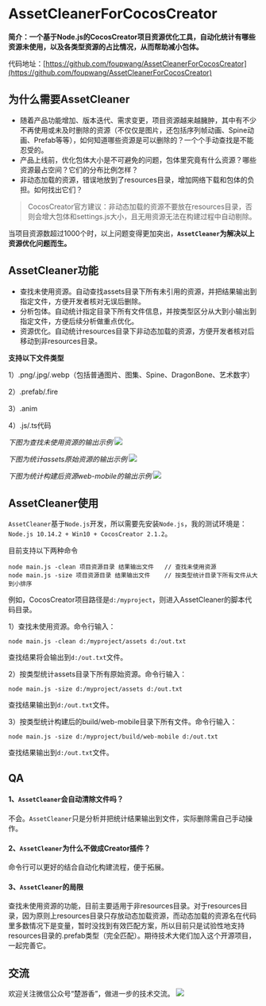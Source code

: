 # AssetCleanerForCocosCreator
**简介：一个基于Node.js的CocosCreator项目资源优化工具，自动化统计有哪些资源未使用，以及各类型资源的占比情况，从而帮助减小包体。**

代码地址：[https://github.com/foupwang/AssetCleanerForCocosCreator](https://github.com/foupwang/AssetCleanerForCocosCreator)

## 为什么需要AssetCleaner
- 随着产品功能增加、版本迭代、需求变更，项目资源越来越臃肿，其中有不少不再使用或未及时删除的资源（不仅仅是图片，还包括序列帧动画、Spine动画、Prefab等等），如何知道哪些资源是可以删除的？一个个手动查找是不能忍受的。
- 产品上线前，优化包体大小是不可避免的问题，包体里究竟有什么资源？哪些资源最占空间？它们的分布比例怎样？
- 非动态加载的资源，错误地放到了resources目录，增加网络下载和包体的负担。如何找出它们？
> CocosCreator官方建议：非动态加载的资源不要放在resources目录，否则会增大包体和settings.js大小，且无用资源无法在构建过程中自动剔除。

当项目资源数超过1000个时，以上问题变得更加突出，**`AssetCleaner`为解决以上资源优化问题而生。**
## AssetCleaner功能
- 查找未使用资源。自动查找assets目录下所有未引用的资源，并把结果输出到指定文件，方便开发者核对无误后删除。
- 分析包体。自动统计指定目录下所有文件信息，并按类型区分从大到小输出到指定文件，方便后续分析做重点优化。
- 资源优化。自动统计resources目录下非动态加载的资源，方便开发者核对后移动到非resources目录。

**支持以下文件类型**

  1）.png/.jpg/.webp（包括普通图片、图集、Spine、DragonBone、艺术数字）
  
  2）.prefab/.fire
  
  3）.anim
  
  4）.js/.ts代码

*下图为查找未使用资源的输出示例*
![](http://47.104.72.146/wp-content/uploads/2019/09/clean.png)

*下图为统计assets原始资源的输出示例*
![](http://47.104.72.146/wp-content/uploads/2019/09/size1.png)

*下图为统计构建后资源web-mobile的输出示例*
![](http://47.104.72.146/wp-content/uploads/2019/09/size2.png)
## AssetCleaner使用
`AssetCleaner`基于`Node.js`开发，所以需要先安装`Node.js`，我的测试环境是：`Node.js 10.14.2 + Win10 + CocosCreator 2.1.2`。

目前支持以下两种命令
```
node main.js -clean 项目资源目录 结果输出文件  	// 查找未使用资源
node main.js -size 项目资源目录 结果输出文件	// 按类型统计目录下所有文件从大到小排序
```
例如，CocosCreator项目路径是`d:/myproject`，则进入AssetCleaner的脚本代码目录。

1）查找未使用资源。命令行输入：
```
node main.js -clean d:/myproject/assets d:/out.txt
```
查找结果将会输出到`d:/out.txt`文件。

2）按类型统计assets目录下所有原始资源。命令行输入：
```
node main.js -size d:/myproject/assets d:/out.txt
```
查找结果输出到`d:/out.txt`文件。

3）按类型统计构建后的build/web-mobile目录下所有文件。命令行输入：
```
node main.js -size d:/myproject/build/web-mobile d:/out.txt
```
查找结果输出到`d:/out.txt`文件。

## QA
#### 1、`AssetCleaner`会自动清除文件吗？
不会。`AssetCleaner`只是分析并把统计结果输出到文件，实际删除需自己手动操作。
#### 2、`AssetCleaner`为什么不做成Creator插件？
命令行可以更好的结合自动化构建流程，便于拓展。
#### 3、`AssetCleaner`的局限
查找未使用资源的功能，目前主要适用于非resources目录。对于resources目录，因为原则上resources目录只存放动态加载资源，而动态加载的资源名在代码里多数情况下是变量，暂时没找到有效匹配方案，所以目前只是试验性地支持resources目录的.prefab类型（完全匹配）。期待技术大佬们加入这个开源项目，一起完善它。

## 交流
欢迎关注微信公众号“楚游香”，做进一步的技术交流。
![](http://47.104.72.146/wp-content/uploads/2019/09/qrcode_for_gh_d08d74db5b82_258.jpg)